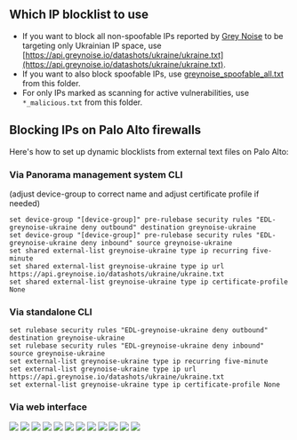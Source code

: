 ## Which IP blocklist to use

* If you want to block all non-spoofable IPs reported by [Grey Noise](https://www.greynoise.io/) to be targeting only Ukrainian IP space, use [https://api.greynoise.io/datashots/ukraine/ukraine.txt](https://api.greynoise.io/datashots/ukraine/ukraine.txt).
* If you want to also block spoofable IPs, use [greynoise_spoofable_all.txt](https://tjclement.github.io/ukraine-defense-firewall-rules/palo-alto/greynoise_spoofable_all.txt) from this folder.
* For only IPs marked as scanning for active vulnerabilities, use `*_malicious.txt` from this folder.

## Blocking IPs on Palo Alto firewalls

Here's how to set up dynamic blocklists from external text files on Palo Alto:

### Via Panorama management system CLI
(adjust device-group to correct name and adjust certificate profile if needed)
```
set device-group "[device-group]" pre-rulebase security rules "EDL-greynoise-ukraine deny outbound" destination greynoise-ukraine
set device-group "[device-group]" pre-rulebase security rules "EDL-greynoise-ukraine deny inbound" source greynoise-ukraine
set shared external-list greynoise-ukraine type ip recurring five-minute
set shared external-list greynoise-ukraine type ip url https://api.greynoise.io/datashots/ukraine/ukraine.txt
set shared external-list greynoise-ukraine type ip certificate-profile None
```

### Via standalone CLI
```
set rulebase security rules "EDL-greynoise-ukraine deny outbound" destination greynoise-ukraine
set rulebase security rules "EDL-greynoise-ukraine deny inbound" source greynoise-ukraine
set external-list greynoise-ukraine type ip recurring five-minute
set external-list greynoise-ukraine type ip url https://api.greynoise.io/datashots/ukraine/ukraine.txt
set external-list greynoise-ukraine type ip certificate-profile None
```

### Via web interface
![](images/1.png)
![](images/2.png)
![](images/3.png)
![](images/4.png)
![](images/5.png)
![](images/6.png)
![](images/7.png)
![](images/8.png)
![](images/9.png)
![](images/10.png)
![](images/11.png)
![](images/12.png)